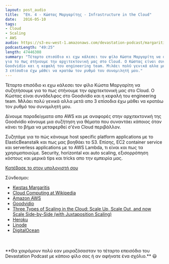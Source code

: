 ```yaml
---
layout: post_audio
title:  "Επ. 4 - Κώστας Μαργαρίτης - Infrastructure in the Cloud"
date:   2016-05-10
tags:
- Cloud
- Scaling
- AWS
audio: https://s3-eu-west-1.amazonaws.com/devastation-podcast/margaritis.mp3
podcastLength: "49:25"
length: 47446308
summary: "Τέταρτο επισόδιο κι εχω κάλεσει τον φίλο Κώστα Μαργαρίτη να συζητήσουμε
για το πως στήνουμε την αρχιτεκτονική μας στο Cloud. Ο Κώστας είναι συνάδελφος στο
Goodvidio και η κεφαλή του engineering team. Μιλάει πολύ γενικά αλλα μετά απο
3 επίσοδια έχω μάθει να κρατάω τον ρυθμό του συνομιλητή μου."
---
```

Τέταρτο επισόδιο κι εχω κάλεσει τον φίλο Κώστα Μαργαρίτη να συζητήσουμε για το
πως στήνουμε την αρχιτεκτονική μας στο Cloud. Ο Κώστας είναι συνάδελφος στο
Goodvidio και η κεφαλή του engineering team. Μιλάει πολύ γενικά αλλα μετά απο
3 επίσοδια έχω μάθει να κρατάω τον ρυθμό του συνομιλητή μου.

Δίνουμε παραδείγματα απο AWS και με αναφορές στην αρχιτεκτονική της Goodvidio
κάνουμε μια συζήτηση για θέματα που συναντάει κάποιος όταν κάνει το βήμα να
μεταφερθεί σ'ένα Cloud περιβάλλον.

Συζητάμε για το πώς κάνουμε host specific platform applications με το
ElasticBeanstalk και πως μας βοηθάει το S3. Επίσης, EC2 container service και
serverless applications με το AWS Lambda, τι είναι και πως τα χρησιμοποιούμε.
Security, horizontal και auto scaling, εξισορρόπηση κόστους και μερικά tips και
tricks απο την εμπειρία μας.

<a href="https://s3-eu-west-1.amazonaws.com/devastation-podcast/margaritis.mp3" target="_blank"><i class="fa fa-cloud-download"></i> Κατέβασε το στον υπολογιστή σου</a>

Σύνδεσμοι:

* <a href="https://gr.linkedin.com/in/kostantinosmargaritis" target="_blank">Kwstas Margaritis</a>
* <a href="https://en.wikipedia.org/wiki/Cloud_computing/" target="_blank">Cloud Computing at Wikipedia</a>
* <a href="https://aws.amazon.com/" target="_blank">Amazon AWS</a>
* <a href="https://www.goodvid.io/" target="_blank">Goodvidio</a>
* <a href="https://blog.codingoutloud.com/2010/07/27/three-types-of-scaling-in-the-cloud-scale-up-scale-out-and-now-scale-side-by-side-with-juxtaposition-scaling/" target="_blank">Three Types of Scaling in the Cloud: Scale Up, Scale Out, and now Scale Side-by-Side (with Juxtaposition Scaling)</a>
* <a href="https://www.heroku.com/" target="_blank">Heroku</a>
* <a href="https://linode.com/" target="_blank">Linode</a>
* <a href="https://www.digitalocean.com/" target="_blank">DigitalOcean</a>

<br/>
<br/>
**Θα χαιρόμουν πολύ εαν μοιραζόσασταν το τέταρτο επεισόδιο του Devastation
Podcast με κάποιο φίλο σας ή αν αφήνατε ένα σχόλιο.** 😃
